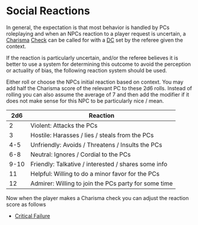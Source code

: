 # Social Reactions

In general, the expectation is that most behavior is handled by PCs roleplaying and when an NPCs reaction to a player request is uncertain, a [Charisma](../Player%20Character%20Components/Chosen%20Statistics/Charisma.md) [Check](../Game%20Structure/Check.md) can be called for with a [DC](../Game%20Structure/DC.md) set by the referee given the context. 

If the reaction is particularly uncertain, and/or the referee believes it is better to use a system for determining this outcome to avoid the perception or actuality of bias, the following reaction system should be used.

Either roll or choose the NPCs initial reaction based on context. You may add half the Charisma score of the relevant PC to these 2d6 rolls. Instead of rolling you can also assume the average of 7 and then add the modifier if it does not make sense for this NPC to be particularly nice / mean.

| 2d6  | Reaction                                             |
| ---- | ---------------------------------------------------- |
| 2    | Violent: Attacks the PCs                             |
| 3    | Hostile: Harasses / lies / steals from the PCs       |
| 4-5  | Unfriendly: Avoids / Threatens / Insults the PCs     |
| 6-8  | Neutral: Ignores / Cordial to the PCs                |
| 9-10 | Friendly: Talkative / interested / shares some info  |
| 11   | Helpful: Willing to do a minor favor for the PCs     |
| 12   | Admirer: Willing to join the PCs party for some time |

Now when the player makes a Charisma check you can adjust the reaction score as follows
- [Critical Failure](../Dice%20Rolls/Critical%20Failure.md)